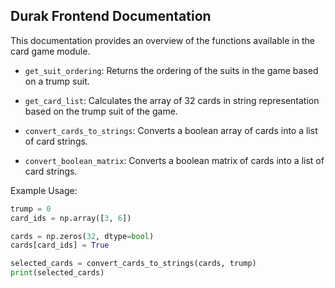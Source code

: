 ## Durak Frontend Documentation

This documentation provides an overview of the functions available in the card game module.

- `get_suit_ordering`: Returns the ordering of the suits in the game based on a trump suit.

- `get_card_list`: Calculates the array of 32 cards in string representation based on the trump suit of the game.

- `convert_cards_to_strings`: Converts a boolean array of cards into a list of card strings.

- `convert_boolean_matrix`: Converts a boolean matrix of cards into a list of card strings.

Example Usage:

```python
trump = 0
card_ids = np.array([3, 6])

cards = np.zeros(32, dtype=bool)
cards[card_ids] = True

selected_cards = convert_cards_to_strings(cards, trump)
print(selected_cards)
```

